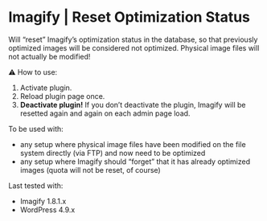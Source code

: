 # Imagify | Reset Optimization Status

Will “reset” Imagify’s optimization status in the database, so that previously optimized images will be considered not optimized. Physical image files will not actually be modified!

⚠️ How to use:
1. Activate plugin.
2. Reload plugin page once.
3. **Deactivate plugin!** If you don’t deactivate the plugin, Imagify will be resetted again and again on each admin page load.

To be used with:
* any setup where physical image files have been modified on the file system directly (via FTP) and now need to be optimized
* any setup where Imagify should “forget” that it has already optimized images (quota will not be reset, of course)

Last tested with:
* Imagify 1.8.1.x
* WordPress 4.9.x
